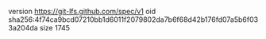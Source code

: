 version https://git-lfs.github.com/spec/v1
oid sha256:4f74ca9bcd07210bb1d6011f2079802da7b6f68d42b176fd07a5b6f033a204da
size 1745
